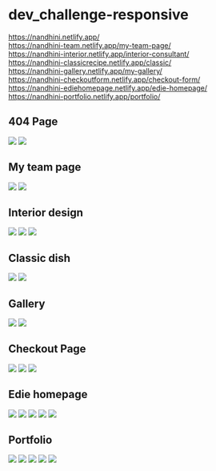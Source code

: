 # dev_challenge-responsive

https://nandhini.netlify.app/    
https://nandhini-team.netlify.app/my-team-page/    
https://nandhini-interior.netlify.app/interior-consultant/  
https://nandhini-classicrecipe.netlify.app/classic/   
https://nandhini-gallery.netlify.app/my-gallery/  
https://nandhini-checkoutform.netlify.app/checkout-form/  
https://nandhini-ediehomepage.netlify.app/edie-homepage/  
https://nandhini-portfolio.netlify.app/portfolio/  

## 404 Page
<p>
  <img src="404-not-found/assest/404-Website-Desktop-size- assest.jpg" >
  <img src ="404-not-found/assest/404-Website-mobile-size- assest.jpg">
</p>

## My team page
<p>
  <img src="My-team-page/Assest/team-work-desktop-size.png">
  <img src="My-team-page/Assest/team-work-mobile-size.png">
</p>

## Interior design
<p>
  <img src="Interior-consultant/Assest/devchallenges-desktop size.jpg">
  <img src="Interior-consultant/Assest/devchallenges-mobile-size-1.jpg">
  <img src="Interior-consultant/Assest/devchallenges-mobile-size-2.jpg">
</p>

## Classic dish
<p>
  <img src="Classic/Assest/classic-desktop size.png">
  <img src="Classic/Assest/classic-mobile size.png">
 </p>
 
 ## Gallery
 <p>
  <img src="my-gallery/assest/my-gallery-desktop-size.png">
  <img src="my-gallery/assest/my-gallery-mobile-size.png">
</p>

## Checkout Page
<p>
  <img src ="checkout-form/Assest/desktop-size.png">
  <img src ="checkout-form/Assest/mobile size 1.png">
  <img src ="checkout-form/Assest/mobile size 2.png">
</p>

## Edie homepage
<p>
  <img src ="edie-homepage/assest/desktop size-1.png">
  <img src ="edie-homepage/assest/desktop size-2.png">
  <img src ="edie-homepage/assest/desktop size-3.png">
  <img src ="edie-homepage/assest/desktop size-4.png">
 <img src ="edie-homepage/assest/Mobile size-1.png">
 </p>
  
 ## Portfolio
 <p>
<img src ="portfolio/Assest/desktop-size-1.png">
 <img src ="portfolio/Assest/desktop-size-2.png">
  <img src ="portfolio/Assest/desktop-size-3.png">
  <img src ="portfolio/Assest/desktop-size-4.png">
  <img src ="portfolio/Assest/desktop-size-5.png">
  </p>
       
